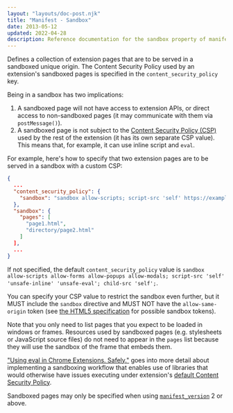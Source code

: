 ```yaml
---
layout: "layouts/doc-post.njk"
title: "Manifest - Sandbox"
date: 2013-05-12
updated: 2022-04-28
description: Reference documentation for the sandbox property of manifest.json.
---
```


Defines a collection of extension pages that are to be served in a sandboxed unique origin. The
Content Security Policy used by an extension's sandboxed pages is specified in the
`content_security_policy` key.

Being in a sandbox has two implications:

1.  A sandboxed page will not have access to extension APIs, or direct access to
    non-sandboxed pages (it may communicate with them via `postMessage()`).
2.  A sandboxed page is not subject to the [Content Security Policy (CSP)][2] used by the rest of
    the extension (it has its own separate CSP value). This means that, for example, it can
    use inline script and `eval`.

For example, here's how to specify that two extension pages are to be served in a sandbox with a
custom CSP:

```json
{
  ...
  "content_security_policy": {
    "sandbox": "sandbox allow-scripts; script-src 'self' https://example.com"
  },
  "sandbox": {
    "pages": [
      "page1.html",
      "directory/page2.html"
    ]
  ],
  ...
}
```

If not specified, the default `content_security_policy` value is `sandbox allow-scripts allow-forms
allow-popups allow-modals; script-src 'self' 'unsafe-inline' 'unsafe-eval'; child-src 'self';`.

You can specify your CSP value to restrict the sandbox even further, but it MUST include the
`sandbox` directive and MUST NOT have the `allow-same-origin` token (see [the HTML5
specification][3] for possible sandbox tokens).

Note that you only need to list pages that you expect to be loaded in windows or frames. Resources
used by sandboxed pages (e.g. stylesheets or JavaScript source files) do not need to appear in the
`pages` list because they will use the sandbox of the frame that embeds them.

["Using eval in Chrome Extensions. Safely."][4] goes into more detail about implementing a
sandboxing workflow that enables use of libraries that would otherwise have issues executing under
extension's [default Content Security Policy][5].

Sandboxed pages may only be specified when using [`manifest_version`][6] 2 or above.

[1]: /docs/apps/webview_tag
[2]: /docs/extensions/mv3/contentSecurityPolicy
[3]: https://html.spec.whatwg.org/multipage/iframe-embed-object.html#attr-iframe-sandbox
[4]: /docs/extensions/mv3/sandboxingEval
[5]: /docs/extensions/mv3/contentSecurityPolicy
[6]: /docs/extensions/mv3/tabs#manifest_version

